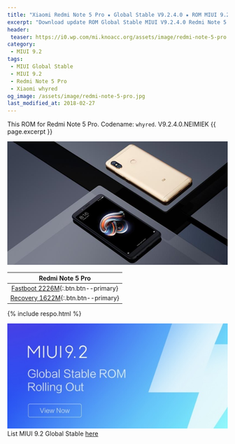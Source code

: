 ```yaml
---
title: "Xiaomi Redmi Note 5 Pro ★ Global Stable V9.2.4.0 ★ ROM MIUI 9.2"
excerpt: "Download update ROM Global Stable MIUI V9.2.4.0 Redmi Note 5 Pro (whyred). Recovery ROM (updater/.zip) Fastboot ROM (firmware/.tgz)"
header:
 teaser: https://i0.wp.com/mi.knoacc.org/assets/image/redmi-note-5-pro.jpg?resize=420,210
category:
 - MIUI 9.2
tags:
 - MIUI Global Stable
 - MIUI 9.2
 - Redmi Note 5 Pro
 - Xiaomi whyred
og_image: /assets/image/redmi-note-5-pro.jpg
last_modified_at: 2018-02-27
---
```

This ROM for Redmi Note 5 Pro. Codename: `whyred`. V9.2.4.0.NEIMIEK {{ page.excerpt }}

![MIUI V9.2.4.0 Redmi Note 5 Pro](/assets/image/redmi-note-5-pro.jpg)

| Redmi Note 5 Pro |
|:------:|
| [Fastboot 2226M](bigota?ver=V9.2.4.0.NEIMIEK&type=whyred_global_images&size=2226M&name=20180210.0000.00_7.1_global_9de13715c9.tgz){:.btn.btn--primary} |
| [Recovery 1622M](bigota?ver=V9.2.4.0.NEIMIEK&type=miui_WHYREDGlobal&size=1622M&name=561259cda0_7.1.zip){:.btn.btn--primary} |

{% include respo.html %}

![MIUI V9.2 Global](/assets/image/miui-92-stable.jpg)
List MIUI 9.2 Global Stable [here](https://mi.knoacc.org/update-rom-miui-92-global-stable-full-changelog)